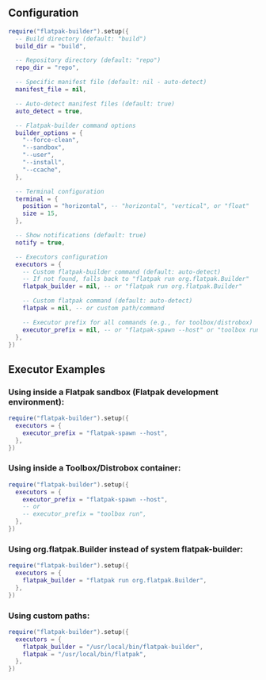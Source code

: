 ## Configuration

```lua
require("flatpak-builder").setup({
  -- Build directory (default: "build")
  build_dir = "build",

  -- Repository directory (default: "repo")
  repo_dir = "repo",

  -- Specific manifest file (default: nil - auto-detect)
  manifest_file = nil,

  -- Auto-detect manifest files (default: true)
  auto_detect = true,

  -- Flatpak-builder command options
  builder_options = {
    "--force-clean",
    "--sandbox",
    "--user",
    "--install",
    "--ccache",
  },

  -- Terminal configuration
  terminal = {
    position = "horizontal", -- "horizontal", "vertical", or "float"
    size = 15,
  },

  -- Show notifications (default: true)
  notify = true,

  -- Executors configuration
  executors = {
    -- Custom flatpak-builder command (default: auto-detect)
    -- If not found, falls back to "flatpak run org.flatpak.Builder"
    flatpak_builder = nil, -- or "flatpak run org.flatpak.Builder"

    -- Custom flatpak command (default: auto-detect)
    flatpak = nil, -- or custom path/command

    -- Executor prefix for all commands (e.g., for toolbox/distrobox)
    executor_prefix = nil, -- or "flatpak-spawn --host" or "toolbox run"
  },
})
```

## Executor Examples

### Using inside a Flatpak sandbox (Flatpak development environment):
```lua
require("flatpak-builder").setup({
  executors = {
    executor_prefix = "flatpak-spawn --host",
  },
})
```

### Using inside a Toolbox/Distrobox container:
```lua
require("flatpak-builder").setup({
  executors = {
    executor_prefix = "flatpak-spawn --host",
    -- or
    -- executor_prefix = "toolbox run",
  },
})
```

### Using org.flatpak.Builder instead of system flatpak-builder:
```lua
require("flatpak-builder").setup({
  executors = {
    flatpak_builder = "flatpak run org.flatpak.Builder",
  },
})
```

### Using custom paths:
```lua
require("flatpak-builder").setup({
  executors = {
    flatpak_builder = "/usr/local/bin/flatpak-builder",
    flatpak = "/usr/local/bin/flatpak",
  },
})
```
